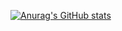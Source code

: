 [![Anurag's GitHub stats](https://github-readme-stats.vercel.app/api?username=josaloroc)](https://github.com/anuraghazra/github-readme-stats)

<!--
**josaloroc/josaloroc** is a ✨ _special_ ✨ repository because its `README.md` (this file) appears on your GitHub profile.

Here are some ideas to get you started:

- 🔭 I’m currently working on ...
- 🌱 I’m currently learning ...
- 👯 I’m looking to collaborate on ...
- 🤔 I’m looking for help with ...
- 💬 Ask me about ...
- 📫 How to reach me: ...
- 😄 Pronouns: ...
- ⚡ Fun fact: ...
-->
